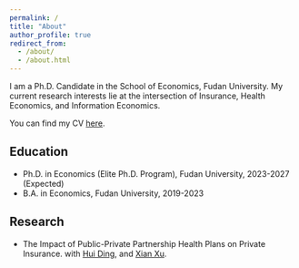 ```yaml
---
permalink: /
title: "About"
author_profile: true
redirect_from: 
  - /about/
  - /about.html
---
```


I am a Ph.D. Candidate in the School of Economics, Fudan University. My current research interests lie at the intersection of Insurance, Health Economics, and Information Economics. 

You can find my CV [here](../assets/CV.pdf).

Education
------
- Ph.D. in Economics (Elite Ph.D. Program), Fudan University, 2023-2027 (Expected)
- B.A. in Economics, Fudan University, 2019-2023

Research
------
- The Impact of Public-Private Partnership Health Plans on Private Insurance. with [Hui Ding](https://dh-huiding.github.io/), and [Xian Xu](https://econ.fudan.edu.cn/sdpzw-con.jsp?urltype=news.NewsContentUrl&wbtreeid=1658&wbnewsid=14221).
